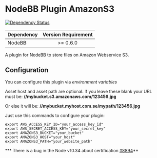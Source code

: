 NodeBB Plugin AmazonS3
======================

[![Dependency Status](https://david-dm.org/wladiston/nodebb-plugin-amazons3.png)](https://david-dm.org/wladiston/nodebb-plugin-amazons3)

| Dependency     | Version Requirement     |
| -------------- |:-----------------------:|
| NodeBB         | >= 0.6.0 |

A plugin for NodeBB to store files on Amazon Webservice S3.

Configuration
-------------

You can configure this plugin via *environment variables*

Asset host and asset path are optional. If you leave these blank your URL must be: **//mybucket.s3.amazonaws.com/123456.jpg**

Or else it will be: **//mybucket.myhost.com.se/mypath/123456.jpg**

Just use this commands to configure your plugin:

    export AWS_ACCESS_KEY_ID="your_access_key_id"
    export AWS_SECRET_ACCESS_KEY="your_secret_key"
    export AMAZONS3_BUCKET="your_bucket"
    export AMAZONS3_HOST="your_host"
    export AMAZONS3_PATH="your_website_path"

*** There is a bug in the Node v10.34 about certification [#8894](https://github.com/joyent/node/issues/8894)**